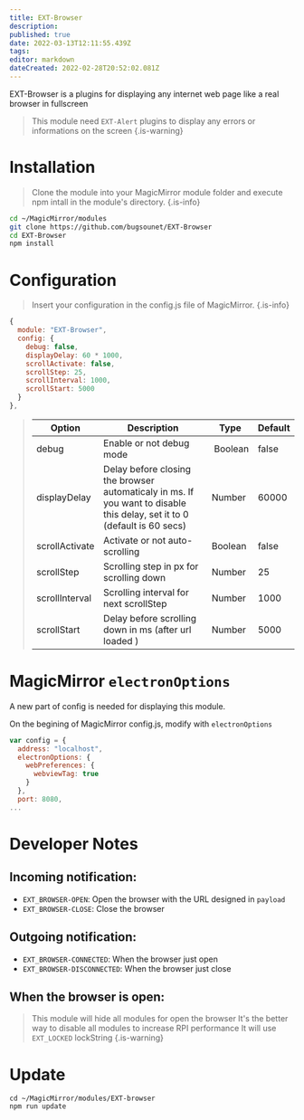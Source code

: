 ```yaml
---
title: EXT-Browser
description: 
published: true
date: 2022-03-13T12:11:55.439Z
tags: 
editor: markdown
dateCreated: 2022-02-28T20:52:02.081Z
---
```


EXT-Browser is a plugins for displaying any internet web page like a real browser in fullscreen

> This module need `EXT-Alert` plugins to display any errors or informations on the screen
{.is-warning}

# Installation

> Clone the module into your MagicMirror module folder and execute npm intall in the module's directory.
{.is-info}


```sh
cd ~/MagicMirror/modules
git clone https://github.com/bugsounet/EXT-Browser
cd EXT-Browser
npm install
```

# Configuration

> Insert your configuration in the config.js file of MagicMirror.
{.is-info}

```js
{
  module: "EXT-Browser",
  config: {
    debug: false,
    displayDelay: 60 * 1000,
    scrollActivate: false,
    scrollStep: 25,
    scrollInterval: 1000,
    scrollStart: 5000
  }
},
```

> | Option  | Description | Type | Default |
> | ------- | --- | --- | --- |
> | debug | Enable or not debug mode | Boolean | false |
> | displayDelay| Delay before closing the browser automaticaly in ms. If you want to disable this delay, set it to 0 (default is 60 secs) | Number | 60000 |
> | scrollActivate | Activate or not auto-scrolling | Boolean | false |
> | scrollStep | Scrolling step in px for scrolling down| Number | 25 |
> | scrollInterval | Scrolling interval for next scrollStep | Number | 1000 |
> | scrollStart | Delay before scrolling down in ms (after url loaded ) | Number | 5000 |

# MagicMirror  `electronOptions`

A new part of config is needed for displaying this module.

On the begining of MagicMirror config.js, modify with `electronOptions`

```js
var config = {
  address: "localhost",
  electronOptions: {
    webPreferences: {
      webviewTag: true
    }
  },
  port: 8080,
...
```

# Developer Notes
## Incoming notification:
 * `EXT_BROWSER-OPEN`: Open the browser with the URL designed in `payload`
 * `EXT_BROWSER-CLOSE`: Close the browser

## Outgoing notification:
  * `EXT_BROWSER-CONNECTED`: When the browser just open
  * `EXT_BROWSER-DISCONNECTED`:  When the browser just close

## When the browser is open:
> This module will hide all modules for open the browser
> It's the better way to disable all modules to increase RPI performance
> It will use `EXT_LOCKED` lockString
{.is-warning}

# Update
```
cd ~/MagicMirror/modules/EXT-browser
npm run update
```